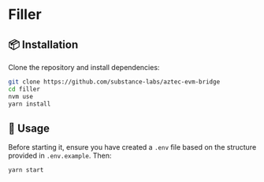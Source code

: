 # Filler

## 📦 Installation

Clone the repository and install dependencies:

```sh
git clone https://github.com/substance-labs/aztec-evm-bridge
cd filler
nvm use
yarn install
```

## 🔧 Usage

Before starting it, ensure you have created a `.env` file based on the structure provided in `.env.example`. Then:

```sh
yarn start
```
